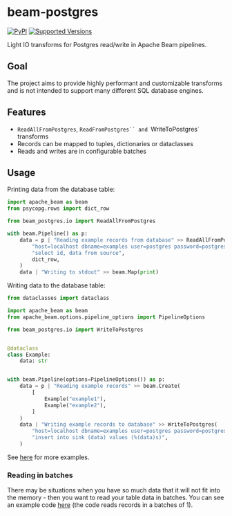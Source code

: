 # beam-postgres

[![PyPI](https://img.shields.io/pypi/v/beam-postgres.svg)][pypi-project]
[![Supported Versions](https://img.shields.io/pypi/pyversions/beam-postgres.svg)][pypi-project]

Light IO transforms for Postgres read/write in Apache Beam pipelines.

## Goal

The project aims to provide highly performant and customizable transforms and is
not intended to support many different SQL database engines.

## Features

- `ReadAllFromPostgres`, `ReadFromPostgres`` and `WriteToPostgres` transforms
- Records can be mapped to tuples, dictionaries or dataclasses
- Reads and writes are in configurable batches

## Usage

Printing data from the database table:

```python
import apache_beam as beam
from psycopg.rows import dict_row

from beam_postgres.io import ReadAllFromPostgres

with beam.Pipeline() as p:
    data = p | "Reading example records from database" >> ReadAllFromPostgres(
        "host=localhost dbname=examples user=postgres password=postgres",
        "select id, data from source",
        dict_row,
    )
    data | "Writing to stdout" >> beam.Map(print)

```

Writing data to the database table:

```python
from dataclasses import dataclass

import apache_beam as beam
from apache_beam.options.pipeline_options import PipelineOptions

from beam_postgres.io import WriteToPostgres


@dataclass
class Example:
    data: str


with beam.Pipeline(options=PipelineOptions()) as p:
    data = p | "Reading example records" >> beam.Create(
        [
            Example("example1"),
            Example("example2"),
        ]
    )
    data | "Writing example records to database" >> WriteToPostgres(
        "host=localhost dbname=examples user=postgres password=postgres",
        "insert into sink (data) values (%(data)s)",
    )

```

See [here][examples] for more examples.

### Reading in batches

There may be situations when you have so much data that it will not fit into the
memory - then you want to read your table data in batches. You can see an
example code [here](examples/read.py#L11) (the code reads records in a batches of
1).

[pypi-project]: https://pypi.org/project/beam-postgres
[examples]: https://github.com/medzin/beam-postgres/tree/main/examples
